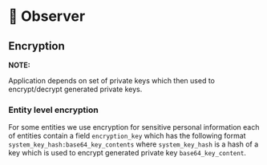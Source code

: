 # 🎩 Observer

## Encryption

**NOTE:**

Application depends on set of private keys which then used to encrypt/decrypt generated private keys.

### Entity level encryption

For some entities we use encryption for sensitive personal information each of entities
contain a field `encryption_key` which has the following format `system_key_hash:base64_key_contents`
where `system_key_hash` is a hash of a key which is used to encrypt generated private key `base64_key_content`.
